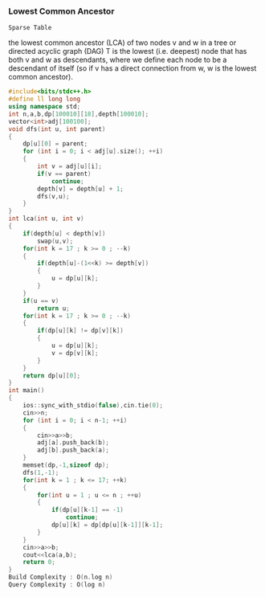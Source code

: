 ### Lowest Common Ancestor

`Sparse Table`

the lowest common ancestor (LCA) of two nodes v and w in a tree or directed acyclic graph (DAG) T is the lowest (i.e. deepest) node that has both v and w as descendants, where we define each node to be a descendant of itself (so if v has a direct connection from w, w is the lowest common ancestor).
```cpp
#include<bits/stdc++.h>
#define ll long long
using namespace std;
int n,a,b,dp[100010][18],depth[100010];
vector<int>adj[100100];
void dfs(int u, int parent)
{
    dp[u][0] = parent;
    for (int i = 0; i < adj[u].size(); ++i)
    {
        int v = adj[u][i];
        if(v == parent)
            continue;
        depth[v] = depth[u] + 1;
        dfs(v,u);
    }
}
int lca(int u, int v)
{
    if(depth[u] < depth[v])
        swap(u,v);
    for(int k = 17 ; k >= 0 ; --k)
    {
        if(depth[u]-(1<<k) >= depth[v])
        {
            u = dp[u][k];
        }
    }
    if(u == v)
        return u;
    for(int k = 17 ; k >= 0 ; --k)
    {
        if(dp[u][k] != dp[v][k])
        {
            u = dp[u][k];
            v = dp[v][k];
        }
    }
    return dp[u][0];
}
int main()
{
    ios::sync_with_stdio(false),cin.tie(0);
    cin>>n;
    for (int i = 0; i < n-1; ++i)
    {
        cin>>a>>b;
        adj[a].push_back(b);
        adj[b].push_back(a);
    }
    memset(dp,-1,sizeof dp);
    dfs(1,-1);
    for(int k = 1 ; k <= 17; ++k)
    {
        for(int u = 1 ; u <= n ; ++u)
        {
            if(dp[u][k-1] == -1)
                continue;
            dp[u][k] = dp[dp[u][k-1]][k-1];
        }
    }
    cin>>a>>b;
    cout<<lca(a,b);
    return 0;
}
Build Complexity : O(n.log n)
Query Complexity : O(log n)
```
